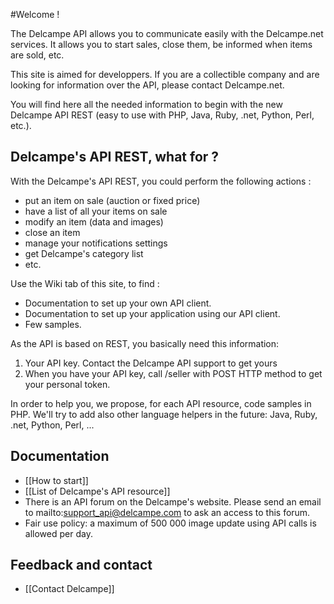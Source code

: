 #Welcome !

The Delcampe API allows you to communicate easily with the Delcampe.net services. It allows you to start sales, close them, be informed when items are sold, etc.

This site is aimed for developpers. If you are a collectible company and are looking for information over the API, please contact Delcampe.net.

You will find here all the needed information to begin with the new Delcampe API REST (easy to use with PHP, Java, Ruby, .net, Python, Perl, etc.). 

## Delcampe's API REST, what for ?

With the Delcampe's API REST, you could perform the following actions :

* put an item on sale (auction or fixed price)
* have a list of all your items on sale
* modify an item (data and images)
* close an item
* manage your notifications settings
* get Delcampe's category list
* etc. 

Use the Wiki tab of this site, to find :

* Documentation to set up your own API client.
* Documentation to set up your application using our API client.
* Few samples. 

As the API is based on REST, you basically need this information:

1. Your API key. Contact the Delcampe API support to get yours
2. When you have your API key, call /seller with POST HTTP method to get your personal token. 

In order to help you, we propose, for each API resource, code samples in PHP. We'll try to add also other language helpers in the future: Java, Ruby, .net, Python, Perl, ... 

## Documentation

* [[How to start]]
* [[List of Delcampe's API resource]]
* There is an API forum on the Delcampe's website. Please send an email to mailto:support_api@delcampe.com to ask an access to this forum.
* Fair use policy: a maximum of 500 000 image update using API calls is allowed per day. 

## Feedback and contact

* [[Contact Delcampe]]
